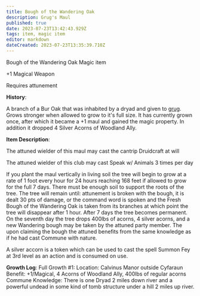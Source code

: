 ```yaml
---
title: Bough of the Wandering Oak
description: Grug's Maul
published: true
date: 2023-07-23T13:42:43.929Z
tags: item, magic item
editor: markdown
dateCreated: 2023-07-23T13:35:39.710Z
---
```


Bough of the Wandering Oak
Magic item

+1 Magical Weapon

Requires attunement

**History**: 

A branch of a Bur Oak that was inhabited by a dryad and given to [grug](/player_characters/grug). Grows stronger when allowed to grow to it's full size. It has currently grown once, after which it became a +1 maul and gained the magic property. In addition it dropped 4 Silver Acorns of Woodland Ally.

**Item Description**:

The attuned wielder of this maul may cast the cantrip Druidcraft at will

The attuned wielder of this club may cast Speak w/ Animals 3 times per day

If you plant the maul vertically in living soil the tree will begin to grow at a rate of 1 foot every hour for 24 hours reaching 168 feet if allowed to grow for the full 7 days. There must be enough soil to support the roots of the tree. The tree will remain until: attunement is broken with the bough, it is dealt 30 pts of damage, or the command word is spoken and the Fresh Bough of the Wandering Oak is taken from its branches at which point the tree will disappear after 1 hour. After 7 days the tree becomes permanent. On the seventh day the tree drops 400lbs of acorns, 4 silver acorns, and a new Wandering bough may be taken by the attuned party member. The upon claiming the bough the attuned benefits from the same knowledge as if he had cast Commune with nature.

A silver accorn is a token which can be used to cast the spell Summon Fey at 3rd level as an action and is consumed on use.

**Growth Log**:
Full Growth #1: 
Location: Calvinus Manor outside Cyfaraun
Benefit: +1/Magical, 4 Acorns of Woodland Ally, 400lbs of regular acorns
Commune Knowledge: There is one Dryad 2 miles down river and a powerful undead in some kind of tomb structure under a hill 2 miles up river.